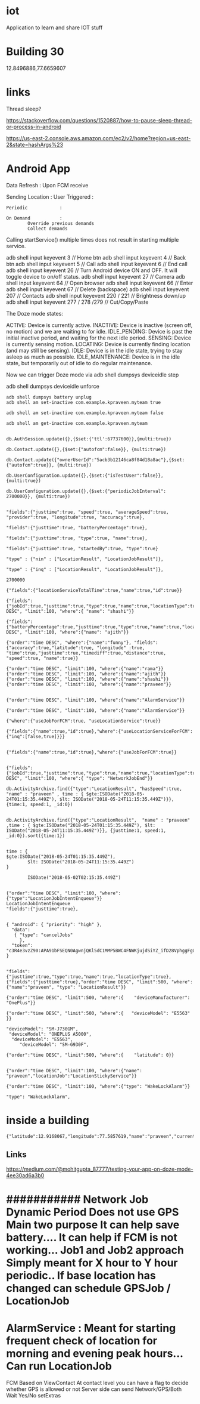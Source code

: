 # iot
Application to learn and share IOT stuff

# Building 30
12.8496886,77.6659607

# links
Thread sleep?

https://stackoverflow.com/questions/1520887/how-to-pause-sleep-thread-or-process-in-android

https://us-east-2.console.aws.amazon.com/ec2/v2/home?region=us-east-2&state=hashArgs%23


# Android App
Data Refresh : Upon FCM receive 

Sending Location :
    User Triggered      :
    
    Periodic            :
   
    On Demand           : 
            Override previous demands
            Collect demands

Calling startService() multiple times does not result in starting multiple service.

adb shell input keyevent 3 // Home btn
adb shell input keyevent 4 // Back btn
adb shell input keyevent 5 // Call
adb shell input keyevent 6 // End call
adb shell input keyevent 26  // Turn Android device ON and OFF. It will toggle device to on/off status.
adb shell input keyevent 27 // Camera
adb shell input keyevent 64 // Open browser
adb shell input keyevent 66 // Enter
adb shell input keyevent 67 // Delete (backspace)
adb shell input keyevent 207 // Contacts
adb shell input keyevent 220 / 221 // Brightness down/up
adb shell input keyevent 277 / 278 /279 // Cut/Copy/Paste


The Doze mode states:

ACTIVE: Device is currently active.
INACTIVE: Device is inactive (screen off, no motion) and we are waiting to for idle.
IDLE_PENDING: Device is past the initial inactive period, and waiting for the next idle period.
SENSING: Device is currently sensing motion.
LOCATING: Device is currently finding location (and may still be sensing).
IDLE: Device is in the idle state, trying to stay asleep as much as possible.
IDLE_MAINTENANCE: Device is in the idle state, but temporarily out of idle to do regular maintenance.

Now we can trigger Doze mode via
 adb shell dumpsys deviceidle step

adb shell dumpsys deviceidle unforce


```
adb shell dumpsys battery unplug
adb shell am set-inactive com.example.kpraveen.myteam true

adb shell am set-inactive com.example.kpraveen.myteam false

adb shell am get-inactive com.example.kpraveen.myteam 


```

```
db.AuthSession.update({},{$set:{'ttl':67737600}},{multi:true})

db.Contact.update({},{$set:{"autofcm":false}}, {multi:true})

db.Contact.update({"ownerUserId":"5acb3b12146ca8f84d18a8ac"},{$set:{"autofcm":true}}, {multi:true})

db.UserConfiguration.update({},{$set:{"isTestUser":false}}, {multi:true})

db.UserConfiguration.update({},{$set:{"periodicJobInterval": 2700000}}, {multi:true})


"fields":{"justtime":true, "speed":true, "averageSpeed":true, "provider":true, "longitude":true, "accuracy":true},

"fields":{"justtime":true, "batteryPercentage":true},

"fields":{"justtime":true, "type":true, "name":true},

"fields":{"justtime":true, "startedBy":true, "type":true}

"type" : {"nin" : ["LocationResult", "LocationJobResult"]},

"type" : {"inq" : ["LocationResult", "LocationJobResult"]},

2700000

{"fields":{"locationServiceTotalTime":true,"name":true,"id":true}}

{"fields":{"jobId":true,"justtime":true,"type":true,"name":true,"locationType":true},"order":"time DESC", "limit":100, "where":{ "name": "shashi"}}

{"fields":{"batteryPercentage":true,"justtime":true,"type":true,"name":true,"locationType":true},"order":"time DESC", "limit":100, "where":{"name": "ajith"}}

{"order":"time DESC", "where":{"name":"funny"}, "fields":{"accuracy":true,"latitude":true, "longitude" :true, "time":true,"justtime":true,"timediff":true,"distance":true, "speed":true, "name":true}}

{"order":"time DESC", "limit":100, "where":{"name":"rama"}}
{"order":"time DESC", "limit":100, "where":{"name":"ajith"}}
{"order":"time DESC", "limit":100, "where":{"name":"shashi"}}
{"order":"time DESC", "limit":100, "where":{"name":"praveen"}}


{"order":"time DESC", "limit":100, "where":{"name":"AlarmService"}}

{"order":"time DESC", "limit":100, "where":{"name":"AlarmService"}}

{"where":{"useJobForFCM":true, "useLocationService":true}}

{"fields":{"name":true,"id":true},"where":{"useLocationServiceForFCM":{"inq":[false,true]}}}


{"fields":{"name":true,"id":true},"where":{"useJobForFCM":true}}


{"fields":{"jobId":true,"justtime":true,"type":true,"name":true,"locationType":true},"order":"time DESC", "limit":100, "where":{ "type": "NetworkJobEnd"}}

db.ActivityArchive.find({"type":"LocationResult", "hasSpeed":true, "name" : "praveen" , time : { $gte:ISODate("2018-05-24T01:15:35.449Z"), $lt: ISODate("2018-05-24T11:15:35.449Z")}}, {time:1, speed:1, _id:0})


db.ActivityArchive.find({"type":"LocationResult",  "name" : "praveen" ,time : { $gte:ISODate("2018-05-24T01:15:35.449Z"), $lt: ISODate("2018-05-24T11:15:35.449Z")}}, {justtime:1, speed:1, _id:0}).sort({time:1})


time : {
$gte:ISODate("2018-05-24T01:15:35.449Z"),
        $lt: ISODate("2018-05-24T11:15:35.449Z")
}

        ISODate("2018-05-02T02:15:35.449Z")


{"order":"time DESC", "limit":100, "where":{"type":"LocationJobIntentEnqueue"}}
LocationJobIntentEnqueue
"fields":{"justtime":true},


{ "android": { "priority": "high" },
  "data": 
   { "type": "cancelJobs"
     },
  "token": "c3R4e3vzZ90:APA91bFSEQN0AgwnjQKl5dC1MMP5BWC4FNWKjujdSiYZ_ifD28VphggFgU9qNUw954Mt7Xm4RMbDAa2vfawnChybG6QS_EXPO8i78l3B34j1cdMFkdluI4Hf3dqnuAG7V84k5vfMDV1W" }


"fields":{"justtime":true,"type":true,"name":true,"locationType":true},
{"fields":{"justtime":true},"order":"time DESC", "limit":500, "where":{"name":"praveen", "type": "LocationResult"}}

{"order":"time DESC", "limit":500, "where":{    "deviceManufacturer": "OnePlus"}}

{"order":"time DESC", "limit":500, "where":{   "deviceModel": "E5563"  }}

"deviceModel": "SM-J730GM",
 "deviceModel": "ONEPLUS A5000",
  "deviceModel": "E5563",
     "deviceModel": "SM-G930F",

{"order":"time DESC", "limit":500, "where":{    "latitude": 0}}


{"order":"time DESC", "limit":100, "where":{"name": "praveen","locationJob":"LocationStickyService"}}

{"order":"time DESC", "limit":100, "where":{"type": "WakeLockAlarm"}}

"type": "WakeLockAlarm",
```

# inside a building 
```
{"latitude":12.9168067,"longitude":77.5857619,"name":"praveen","currentTime":1525526145137,"locationTime":1525526145115,"time":1525526145137,"type":"LocationResult","pkgtype":"NonStickyLocationService","gpsRequest":true,"hasSpeed":false,"provider":"fused","accuracy":699.9990234375,"justtime":"18:45:45"}
```

## Links

https://medium.com/@mohitgupta_87777/testing-your-app-on-doze-mode-4ee30ad6a3b0



###########
Network Job
Dynamic Period
Does not use GPS
Main two purpose
It can help save battery....
It can help if FCM is not working...
Job1 and Job2 approach Simply meant for X hour to Y hour periodic..
If base location has changed can schedule GPSJob / LocationJob
================
AlarmService : Meant for starting frequent check of location for morning and evening peak hours...
Can run LocationJob
================
FCM Based on ViewContact
At contact level you can have a flag to decide whether GPS is allowed or not
Server side can send Network/GPS/Both Wait Yes/No
setExtras





